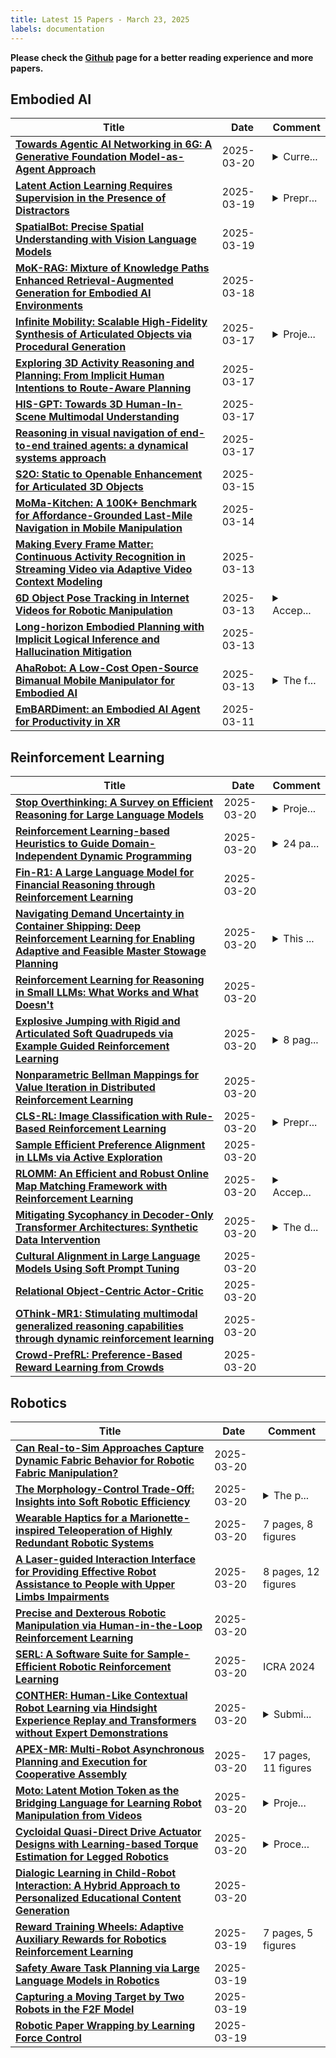 ```yaml
---
title: Latest 15 Papers - March 23, 2025
labels: documentation
---
```

**Please check the [Github](https://github.com/zezhishao/MTS_Daily_ArXiv) page for a better reading experience and more papers.**

## Embodied AI
| **Title** | **Date** | **Comment** |
| --- | --- | --- |
| **[Towards Agentic AI Networking in 6G: A Generative Foundation Model-as-Agent Approach](http://arxiv.org/abs/2503.15764v1)** | 2025-03-20 | <details><summary>Curre...</summary><p>Currently under revision at IEEE Communications Magazine</p></details> |
| **[Latent Action Learning Requires Supervision in the Presence of Distractors](http://arxiv.org/abs/2502.00379v2)** | 2025-03-19 | <details><summary>Prepr...</summary><p>Preprint. In review. Edit: Accepted by ICLR 2025 Workshop on World Models: Understanding, Modelling and Scaling</p></details> |
| **[SpatialBot: Precise Spatial Understanding with Vision Language Models](http://arxiv.org/abs/2406.13642v7)** | 2025-03-19 |  |
| **[MoK-RAG: Mixture of Knowledge Paths Enhanced Retrieval-Augmented Generation for Embodied AI Environments](http://arxiv.org/abs/2503.13882v1)** | 2025-03-18 |  |
| **[Infinite Mobility: Scalable High-Fidelity Synthesis of Articulated Objects via Procedural Generation](http://arxiv.org/abs/2503.13424v1)** | 2025-03-17 | <details><summary>Proje...</summary><p>Project page: https://infinite-mobility.github.io 10 pages,12 figures</p></details> |
| **[Exploring 3D Activity Reasoning and Planning: From Implicit Human Intentions to Route-Aware Planning](http://arxiv.org/abs/2503.12974v1)** | 2025-03-17 |  |
| **[HIS-GPT: Towards 3D Human-In-Scene Multimodal Understanding](http://arxiv.org/abs/2503.12955v1)** | 2025-03-17 |  |
| **[Reasoning in visual navigation of end-to-end trained agents: a dynamical systems approach](http://arxiv.org/abs/2503.08306v3)** | 2025-03-17 |  |
| **[S2O: Static to Openable Enhancement for Articulated 3D Objects](http://arxiv.org/abs/2409.18896v2)** | 2025-03-15 |  |
| **[MoMa-Kitchen: A 100K+ Benchmark for Affordance-Grounded Last-Mile Navigation in Mobile Manipulation](http://arxiv.org/abs/2503.11081v1)** | 2025-03-14 |  |
| **[Making Every Frame Matter: Continuous Activity Recognition in Streaming Video via Adaptive Video Context Modeling](http://arxiv.org/abs/2410.14993v2)** | 2025-03-13 |  |
| **[6D Object Pose Tracking in Internet Videos for Robotic Manipulation](http://arxiv.org/abs/2503.10307v1)** | 2025-03-13 | <details><summary>Accep...</summary><p>Accepted to ICLR 2025. Project page available at https://ponimatkin.github.io/wildpose/</p></details> |
| **[Long-horizon Embodied Planning with Implicit Logical Inference and Hallucination Mitigation](http://arxiv.org/abs/2409.15658v2)** | 2025-03-13 |  |
| **[AhaRobot: A Low-Cost Open-Source Bimanual Mobile Manipulator for Embodied AI](http://arxiv.org/abs/2503.10070v1)** | 2025-03-13 | <details><summary>The f...</summary><p>The first two authors contributed equally. Website: https://aha-robot.github.io</p></details> |
| **[EmBARDiment: an Embodied AI Agent for Productivity in XR](http://arxiv.org/abs/2408.08158v2)** | 2025-03-11 |  |

## Reinforcement Learning
| **Title** | **Date** | **Comment** |
| --- | --- | --- |
| **[Stop Overthinking: A Survey on Efficient Reasoning for Large Language Models](http://arxiv.org/abs/2503.16419v1)** | 2025-03-20 | <details><summary>Proje...</summary><p>Project Website: https://github.com/Eclipsess/Awesome-Efficient-Reasoning-LLMs</p></details> |
| **[Reinforcement Learning-based Heuristics to Guide Domain-Independent Dynamic Programming](http://arxiv.org/abs/2503.16371v1)** | 2025-03-20 | <details><summary>24 pa...</summary><p>24 pages, 4 figures, to be published in CPAIOR 2025 (https://sites.google.com/view/cpaior2025)</p></details> |
| **[Fin-R1: A Large Language Model for Financial Reasoning through Reinforcement Learning](http://arxiv.org/abs/2503.16252v1)** | 2025-03-20 |  |
| **[Navigating Demand Uncertainty in Container Shipping: Deep Reinforcement Learning for Enabling Adaptive and Feasible Master Stowage Planning](http://arxiv.org/abs/2502.12756v3)** | 2025-03-20 | <details><summary>This ...</summary><p>This paper is currently under review for IJCAI 2025</p></details> |
| **[Reinforcement Learning for Reasoning in Small LLMs: What Works and What Doesn't](http://arxiv.org/abs/2503.16219v1)** | 2025-03-20 |  |
| **[Explosive Jumping with Rigid and Articulated Soft Quadrupeds via Example Guided Reinforcement Learning](http://arxiv.org/abs/2503.16197v1)** | 2025-03-20 | <details><summary>8 pag...</summary><p>8 pages, 9 figures, submitted to IROS2025</p></details> |
| **[Nonparametric Bellman Mappings for Value Iteration in Distributed Reinforcement Learning](http://arxiv.org/abs/2503.16192v1)** | 2025-03-20 |  |
| **[CLS-RL: Image Classification with Rule-Based Reinforcement Learning](http://arxiv.org/abs/2503.16188v1)** | 2025-03-20 | <details><summary>Prepr...</summary><p>Preprint, work in progress</p></details> |
| **[Sample Efficient Preference Alignment in LLMs via Active Exploration](http://arxiv.org/abs/2312.00267v3)** | 2025-03-20 |  |
| **[RLOMM: An Efficient and Robust Online Map Matching Framework with Reinforcement Learning](http://arxiv.org/abs/2502.06825v2)** | 2025-03-20 | <details><summary>Accep...</summary><p>Accepted by SIGMOD 2025</p></details> |
| **[Mitigating Sycophancy in Decoder-Only Transformer Architectures: Synthetic Data Intervention](http://arxiv.org/abs/2411.10156v5)** | 2025-03-20 | <details><summary>The d...</summary><p>The data set, experimental process, code and data results have been uploaded to Github repository, the link is https://github.com/brucewang123456789/GeniusTrail/tree/main/Synthetic%20Data%20Intervention</p></details> |
| **[Cultural Alignment in Large Language Models Using Soft Prompt Tuning](http://arxiv.org/abs/2503.16094v1)** | 2025-03-20 |  |
| **[Relational Object-Centric Actor-Critic](http://arxiv.org/abs/2310.17178v2)** | 2025-03-20 |  |
| **[OThink-MR1: Stimulating multimodal generalized reasoning capabilities through dynamic reinforcement learning](http://arxiv.org/abs/2503.16081v1)** | 2025-03-20 |  |
| **[Crowd-PrefRL: Preference-Based Reward Learning from Crowds](http://arxiv.org/abs/2401.10941v2)** | 2025-03-20 |  |

## Robotics
| **Title** | **Date** | **Comment** |
| --- | --- | --- |
| **[Can Real-to-Sim Approaches Capture Dynamic Fabric Behavior for Robotic Fabric Manipulation?](http://arxiv.org/abs/2503.16310v1)** | 2025-03-20 |  |
| **[The Morphology-Control Trade-Off: Insights into Soft Robotic Efficiency](http://arxiv.org/abs/2503.16127v1)** | 2025-03-20 | <details><summary>The p...</summary><p>The paper is planed to be submitted to a journal</p></details> |
| **[Wearable Haptics for a Marionette-inspired Teleoperation of Highly Redundant Robotic Systems](http://arxiv.org/abs/2503.15998v1)** | 2025-03-20 | 7 pages, 8 figures |
| **[A Laser-guided Interaction Interface for Providing Effective Robot Assistance to People with Upper Limbs Impairments](http://arxiv.org/abs/2503.15987v1)** | 2025-03-20 | 8 pages, 12 figures |
| **[Precise and Dexterous Robotic Manipulation via Human-in-the-Loop Reinforcement Learning](http://arxiv.org/abs/2410.21845v3)** | 2025-03-20 |  |
| **[SERL: A Software Suite for Sample-Efficient Robotic Reinforcement Learning](http://arxiv.org/abs/2401.16013v4)** | 2025-03-20 | ICRA 2024 |
| **[CONTHER: Human-Like Contextual Robot Learning via Hindsight Experience Replay and Transformers without Expert Demonstrations](http://arxiv.org/abs/2503.15895v1)** | 2025-03-20 | <details><summary>Submi...</summary><p>Submitted to IROS 2025</p></details> |
| **[APEX-MR: Multi-Robot Asynchronous Planning and Execution for Cooperative Assembly](http://arxiv.org/abs/2503.15836v1)** | 2025-03-20 | 17 pages, 11 figures |
| **[Moto: Latent Motion Token as the Bridging Language for Learning Robot Manipulation from Videos](http://arxiv.org/abs/2412.04445v2)** | 2025-03-20 | <details><summary>Proje...</summary><p>Project released at: https://chenyi99.github.io/moto/ Update: Added content related to real-world robot experiments and learning from human videos</p></details> |
| **[Cycloidal Quasi-Direct Drive Actuator Designs with Learning-based Torque Estimation for Legged Robotics](http://arxiv.org/abs/2410.16591v2)** | 2025-03-20 | <details><summary>Proce...</summary><p>Proceeding to 2025 IEEE International Conference on Robotics and Automation (ICRA25)</p></details> |
| **[Dialogic Learning in Child-Robot Interaction: A Hybrid Approach to Personalized Educational Content Generation](http://arxiv.org/abs/2503.15762v1)** | 2025-03-20 |  |
| **[Reward Training Wheels: Adaptive Auxiliary Rewards for Robotics Reinforcement Learning](http://arxiv.org/abs/2503.15724v1)** | 2025-03-19 | 7 pages, 5 figures |
| **[Safety Aware Task Planning via Large Language Models in Robotics](http://arxiv.org/abs/2503.15707v1)** | 2025-03-19 |  |
| **[Capturing a Moving Target by Two Robots in the F2F Model](http://arxiv.org/abs/2503.15688v1)** | 2025-03-19 |  |
| **[Robotic Paper Wrapping by Learning Force Control](http://arxiv.org/abs/2503.15685v1)** | 2025-03-19 |  |

